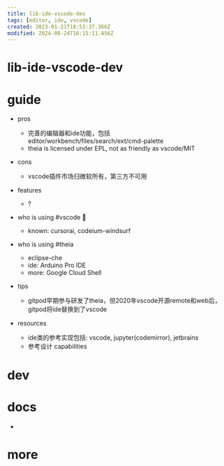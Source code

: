```yaml
---
title: lib-ide-vscode-dev
tags: [editor, ide, vscode]
created: 2023-01-21T18:53:37.366Z
modified: 2024-08-24T16:15:11.456Z
---
```


# lib-ide-vscode-dev

# guide

- pros
  - 完善的编辑器和ide功能，包括 editor/workbench/files/search/ext/cmd-palette
  - theia is licensed under EPL, not as friendly as vscode/MIT

- cons
  - vscode插件市场归微软所有，第三方不可用

- features
  - ?

- who is using #vscode 💠
  - known: cursorai, codeium-windsurf

- who is using #theia
  - eclipse-che
  - ide: Arduino Pro IDE
  - more: Google Cloud Shell

- tips
  - gitpod早期参与研发了theia，但2020年vscode开源remote和web后，gitpod将ide替换到了vscode

- resources
  - ide类的参考实现包括: vscode, jupyter(codemirror), jetbrains
  - 参考设计 capabilities
# dev

# docs

- 

# more
